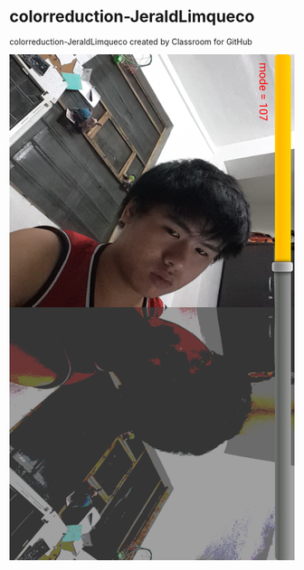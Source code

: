 # colorreduction-JeraldLimqueco
colorreduction-JeraldLimqueco created by Classroom for GitHub

![alt tag](https://github.com/DeLaSalleUniversity-Manila/colorreduction-JeraldLimqueco/blob/master/device-2015-12-07-232014.png)
